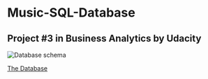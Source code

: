# Music-SQL-Database
## Project #3 in Business Analytics by Udacity

![Database schema](https://video.udacity-data.com/topher/2017/June/5956d5ee_screen-shot-2017-06-29-at-10.51.15-pm/screen-shot-2017-06-29-at-10.51.15-pm.png)

[The Database](
http://video.udacity-data.com.s3.amazonaws.com/topher/2017/September/59cdaf80_chinook-db/chinook-db.zip)
